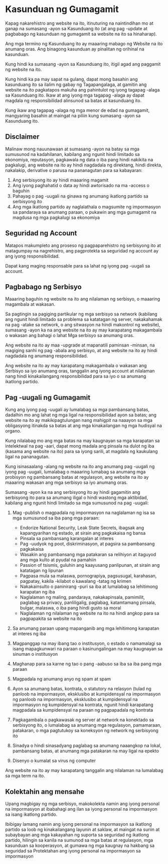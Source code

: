 # Kasunduan ng Gumagamit

Kapag nakarehistro ang website na ito, itinuturing na naintindihan mo at ganap na sumasang -ayon sa Kasunduang ito (at ang pag -update at pagbabago ng kasunduan ng gumagamit sa website na ito sa hinaharap).

Ang mga termino ng Kasunduang ito ay maaaring mabago ng Website na ito anumang oras. Ang binagong kasunduan ay pinalitan ng orihinal na kasunduan.

Kung hindi ka sumasang -ayon sa Kasunduang ito, itigil agad ang paggamit ng website na ito.

Kung hindi ka pa may sapat na gulang, dapat mong basahin ang kasunduang ito sa ilalim ng gabay ng Tagapangalaga, at gamitin ang website na ito pagkatapos makuha ang pahintulot ng iyong tagapag -alaga sa Kasunduang ito. Ikaw at ang iyong mga tagapag -alaga ay dapat magdala ng responsibilidad alinsunod sa batas at kasunduang ito.

Kung ikaw ang tagapag -alaga ng mga menor de edad na gumagamit, mangyaring basahin at maingat na piliin kung sumasang -ayon sa Kasunduang ito.

## Disclaimer

Malinaw mong nauunawaan at sumasang -ayon na batay sa mga sumusunod na kadahilanan, kabilang ang ngunit hindi limitado sa ekonomiya, reputasyon, pagkawala ng data o iba pang hindi nakikita na pagkalugi, ang website na ito ay hindi nagdadala ng direktang, hindi direkta, nakalakip, derivative o parusa na pananagutan para sa kabayaran:

1. Ang serbisyong ito ay hindi maaaring magamit
1. Ang iyong paghahatid o data ay hindi awtorisado na ma -access o baguhin
1. Pahayag o pag -uugali na ginawa ng anumang ikatlong partido sa serbisyong ito
1. Ang mga ikatlong partido ay naglalathala o magsumite ng impormasyon sa pandaraya sa anumang paraan, o pukawin ang mga gumagamit na magdusa ng mga pagkalugi sa ekonomiya

## Seguridad ng Account

Matapos makumpleto ang proseso ng pagpaparehistro ng serbisyong ito at matagumpay na nagrehistro, ang pagprotekta sa seguridad ng account ay ang iyong responsibilidad.

Dapat kang maging responsable para sa lahat ng iyong pag -uugali sa account.

## Pagbabago ng Serbisyo

Maaaring baguhin ng website na ito ang nilalaman ng serbisyo, o maaaring magambala at wakasan.

Sa pagtingin sa pagiging partikular ng mga serbisyo sa network (kabilang ang ngunit hindi limitado sa problema sa katatagan ng server, nakakahamak na pag -atake sa network, o ang sitwasyon na hindi makontrol ng website), sumasang -ayon ka na ang website na ito ay may karapatang makagambala o wakasan ang bahagi o lahat Mga serbisyo sa anumang oras.

Ang website na ito ay maa -upgrade at mapanatili paminsan -minsan, na magiging sanhi ng pag -abala ang serbisyo, at ang website na ito ay hindi nagdadala ng anumang responsibilidad.

Ang website na ito ay may karapatang makagambala o wakasan ang Serbisyo sa iyo anumang oras, tanggalin ang iyong account at nilalaman nang hindi kinakailangang responsibilidad para sa iyo o sa anumang ikatlong partido.

## Pag -uugali ng Gumagamit

Kung ang iyong pag -uugali ay lumalabag sa mga pambansang batas, dadalhin mo ang lahat ng mga ligal na responsibilidad ayon sa batas; ang website na ito ay makikipagtulungan nang mahigpit na naaayon sa mga obligasyong itinakda sa batas at ang mga kinakailangan ng mga hudisyal na organo.

Kung nilalabag mo ang mga batas na may kaugnayan sa mga karapatan sa intelektwal na pag -aari, dapat mong madala ang pinsala na dulot ng iba (kasama ang website na ito) para sa iyong sarili, at magdala ng kaukulang ligal na pananagutan.

Kung isinasaalang -alang ng website na ito ang anumang pag -uugali ng iyong pag -uugali, lumalabag o maaaring lumabag sa anumang mga probisyon ng pambansang batas at regulasyon, ang website na ito ay maaaring wakasan ang mga serbisyo sa iyo anumang oras.

Sumasang -ayon ka na ang serbisyong ito ay hindi gagamitin ang serbisyong ito para sa anumang iligal o hindi wastong mga aktibidad, kabilang ang ngunit hindi limitado sa mga sumusunod na pag -uugali:

1. Mag -publish o magpadala ng impormasyon na naglalaman ng isa sa mga sumusunod sa iba pang mga paraan:

   * Endorize National Security, Leak State Secrets, ibagsak ang kapangyarihan ng estado, at sirain ang pagkakaisa ng bansa
   * Pinsala sa pambansang karangalan at interes
   * Pag -uudyok ng poot, diskriminasyon, at pagsira sa pambansang pagkakaisa
   * Wasakin ang pambansang mga patakaran sa relihiyon at itaguyod ang mga kulto at pyudal na pamahiin
   * Passion of tsismis, guluhin ang kaayusang panlipunan, at sirain ang katatagan ng lipunan
   * Pagpasa mula sa malaswa, pornograpiya, pagsusugal, karahasan, pagpatay, kakila -kilabot o kawalang -tatag ng krimen
   * Nakakainsulto o paninirang -puri sa iba at lumalabag sa lehitimong karapatan ng iba
   * Naglalaman ng maling, pandaraya, nakakapinsala, pamimilit, paglabag sa privacy, panliligalig, paglabag, katamtamang pinsala, bulgar, malaswa, o iba pang hindi gusto sa moral
   * Naglalaman ng nilalaman ng website na ito na hindi angkop para sa pagpapakita sa website na ito

1. Sa anumang paraan upang mapanganib ang mga lehitimong karapatan at interes ng iba
1. Magpanggap na may ibang tao o institusyon, o estado o namamalagi sa isang mapagkunwari na paraan o kasinungalingan na may kaugnayan sa sinuman o institusyon
1. Maghanap para sa karne ng tao o pang -aabuso sa iba sa iba pang mga paraan
1. Magpadala ng anumang anyo ng spam at spam
1. Ayon sa anumang batas, kontrata, o statutory na relasyon (tulad ng panloob na impormasyon, eksklusibo at kumpidensyal na impormasyon ng panloob na impormasyon, eksklusibo at kumpidensyal na impormasyon ng kumpidensyal na kontrata, ngunit hindi karapatang magpadala sa kumpidensyal na paraan ng pagpapadala ng kontrata
1. Pagkagambala o pagkawasak ng server at network na konektado sa serbisyong ito, o lumalabag sa anumang mga regulasyon, pamamaraan, patakaran, o mga pagtutukoy sa koneksyon ng network ng serbisyong ito
1. Sinadya o hindi sinasadyang paglabag sa anumang naaangkop na lokal, pambansang batas, at anumang mga patakaran na may ligal na epekto
1. Disenyo o kumalat sa virus ng computer

Ang website na ito ay may karapatang tanggalin ang nilalaman na lumalabag sa mga term na ito.

## Kolektahin ang mensahe

Upang magbigay ng mga serbisyo, makokolekta namin ang iyong personal na impormasyon at ibabahagi ang ilan sa iyong personal na impormasyon sa isang ikatlong partido.

Ibibigay lamang namin ang iyong personal na impormasyon sa ikatlong partido sa loob ng kinakailangang layunin at saklaw, at maingat na suriin at subaybayan ang mga kakayahan ng suporta sa seguridad ng ikatlong partido, hilingin sa kanila na sumunod sa mga batas at regulasyon, mga kasunduan sa kooperasyon, at gumawa ng mga kaugnay na hakbang sa seguridad sa Protektahan ang iyong personal na impormasyon sa impormasyon
